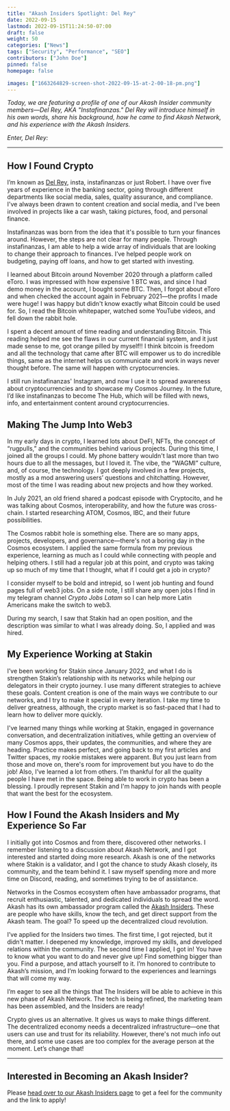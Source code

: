 ```yaml
---
title: "Akash Insiders Spotlight: Del Rey"
date: 2022-09-15
lastmod: 2022-09-15T11:24:50-07:00
draft: false
weight: 50
categories: ["News"]
tags: ["Security", "Performance", "SEO"]
contributors: ["John Doe"]
pinned: false
homepage: false

images: ["1663264829-screen-shot-2022-09-15-at-2-00-18-pm.png"]
---
```

_Today, we are featuring a profile of one of our Akash Insider community members—Del Rey, AKA "Instafinanzas." Del Rey will introduce himself in his own words, share his background, how he came to find Akash Network, and his experience with the Akash Insiders._

_Enter, Del Rey:_

* * *

How I Found Crypto
------------------

I’m known as [Del Rey](https://twitter.com/instafinanzas), insta, instafinanzas or just Robert. I have over five years of experience in the banking sector, going through different departments like social media, sales, quality assurance, and compliance. I've always been drawn to content creation and social media, and I've been involved in projects like a car wash, taking pictures, food, and personal finance.

Instafinanzas was born from the idea that it's possible to turn your finances around. However, the steps are not clear for many people. Through instafinanzas, I am able to help a wide array of individuals that are looking to change their approach to finances. I’ve helped people work on budgeting, paying off loans, and how to get started with investing.

I learned about Bitcoin around November 2020 through a platform called eToro. I was impressed with how expensive 1 BTC was, and since I had demo money in the account, I bought some BTC. Then, I forgot about eToro and when checked the account again in February 2021—the profits I made were huge! I was happy but didn't know exactly what Bitcoin could be used for. So, I read the Bitcoin whitepaper, watched some YouTube videos, and fell down the rabbit hole.

I spent a decent amount of time reading and understanding Bitcoin. This reading helped me see the flaws in our current financial system, and it just made sense to me, got orange pilled by myself!! I think bitcoin is freedom and all the technology that came after BTC will empower us to do incredible things, same as the internet helps us communicate and work in ways never thought before. The same will happen with cryptocurrencies.

I still run instafinanzas' Instagram, and now I use it to spread awareness about cryptocurrencies and to showcase my Cosmos Journey. In the future, I’d like instafinanzas to become The Hub, which will be filled with news, info, and entertainment content around cryptocurrencies.

Making The Jump Into Web3
-------------------------

In my early days in crypto, I learned lots about DeFI, NFTs, the concept of “rugpulls,” and the communities behind various projects. During this time, I joined all the groups I could. My phone battery wouldn't last more than two hours due to all the messages, but I loved it. The vibe, the “WAGMI” culture, and, of course, the technology. I got deeply involved in a few projects, mostly as a mod answering users’ questions and chitchatting. However, most of the time I was reading about new projects and how they worked.

In July 2021, an old friend shared a podcast episode with Cryptocito, and he was talking about Cosmos, interoperability, and how the future was cross-chain. I started researching ATOM, Cosmos, IBC, and their future possibilities.

The Cosmos rabbit hole is something else. There are so many apps, projects, developers, and governance—there's not a boring day in the Cosmos ecosystem. I applied the same formula from my previous experience, learning as much as I could while connecting with people and helping others. I still had a regular job at this point, and crypto was taking up so much of my time that I thought, what if I could get a job in crypto?

I consider myself to be bold and intrepid, so I went job hunting and found pages full of web3 jobs. On a side note, I still share any open jobs I find in my telegram channel _Crypto Jobs Latam_ so I can help more Latin Americans make the switch to web3.

During my search, I saw that Stakin had an open position, and the description was similar to what I was already doing. So, I applied and was hired.

My Experience Working at Stakin
-------------------------------

I’ve been working for Stakin since January 2022, and what I do is strengthen Stakin’s relationship with its networks while helping our delegators in their crypto journey. I use many different strategies to achieve these goals. Content creation is one of the main ways we contribute to our networks, and I try to make it special in every iteration. I take my time to deliver greatness, although, the crypto market is so fast-paced that I had to learn how to deliver more quickly.

I've learned many things while working at Stakin, engaged in governance conversation, and decentralization initiatives, while getting an overview of many Cosmos apps, their updates, the communities, and where they are heading. Practice makes perfect, and going back to my first articles and Twitter spaces, my rookie mistakes were apparent. But you just learn from those and move on, there's room for improvement but you have to do the job! Also, I’ve learned a lot from others. I'm thankful for all the quality people I have met in the space. Being able to work in crypto has been a blessing. I proudly represent Stakin and I'm happy to join hands with people that want the best for the ecosystem.

How I Found the Akash Insiders and My Experience So Far
-------------------------------------------------------

I initially got into Cosmos and from there, discovered other networks. I remember listening to a discussion about Akash Network, and I got interested and started doing more research. Akash is one of the networks where Stakin is a validator, and I got the chance to study Akash closely, its community, and the team behind it. I saw myself spending more and more time on Discord, reading, and sometimes trying to be of assistance.

Networks in the Cosmos ecosystem often have ambassador programs, that recruit enthusiastic, talented, and dedicated individuals to spread the word. Akash has its own ambassador program called the [Akash Insiders](https://akash.network/community#insiders). These are people who have skills, know the tech, and get direct support from the Akash team. The goal? To speed up the decentralized cloud revolution.

I’ve applied for the Insiders two times. The first time, I got rejected, but it didn't matter. I deepened my knowledge, improved my skills, and developed relations within the community. The second time I applied, I got in! You have to know what you want to do and never give up! Find something bigger than you. Find a purpose, and attach yourself to it. I’m honored to contribute to Akash’s mission, and I’m looking forward to the experiences and learnings that will come my way.

I’m eager to see all the things that The Insiders will be able to achieve in this new phase of Akash Network. The tech is being refined, the marketing team has been assembled, and the Insiders are ready!

Crypto gives us an alternative. It gives us ways to make things different. The decentralized economy needs a decentralized infrastructure—one that users can use and trust for its reliability. However, there's not much info out there, and some use cases are too complex for the average person at the moment. Let’s change that!

* * *

Interested in Becoming an Akash Insider?
----------------------------------------

Please [head over to our Akash Insiders page](https://akash.network/community#insiders) to get a feel for the community and the link to apply!